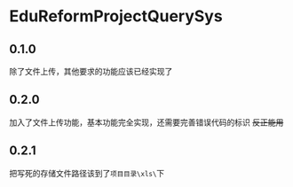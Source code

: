 # EduReformProjectQuerySys
## 0.1.0
除了文件上传，其他要求的功能应该已经实现了
## 0.2.0
加入了文件上传功能，基本功能完全实现，还需要完善错误代码的标识
~~反正能用~~
## 0.2.1
把写死的存储文件路径该到了`项目目录\xls\`下
